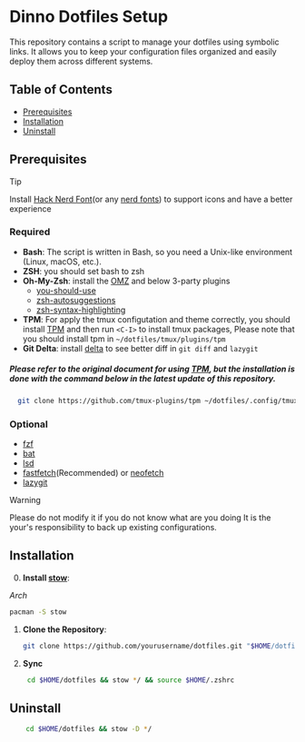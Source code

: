 # Dinno Dotfiles Setup

This repository contains a script to manage your dotfiles using symbolic links. It allows you to keep your configuration files organized and easily deploy them across different systems.

## Table of Contents

- [Prerequisites](#prerequisites)
- [Installation](#installation)
- [Uninstall](#uninstall)

## Prerequisites

> [!TIP]
> Install [Hack Nerd Font](https://github.com/ryanoasis/nerd-fonts/releases/download/v3.4.0/Hack.zip)(or any [nerd fonts](https://www.nerdfonts.com/font-downloads)) to support icons and have a better experience

### Required

- **Bash**: The script is written in Bash, so you need a Unix-like environment (Linux, macOS, etc.).
- **ZSH**: you should set bash to zsh
- **Oh-My-Zsh**: install the [OMZ](https://ohmyz.sh/#install) and below 3-party plugins
  - [you-should-use](https://github.com/MichaelAquilina/zsh-you-should-use)
  - [zsh-autosuggestions](https://github.com/zsh-users/zsh-autosuggestions)
  - [zsh-syntax-highlighting](https://github.com/zsh-users/zsh-syntax-highlighting)
- **TPM**: For apply the tmux configutation and theme correctly, you should install [TPM](https://github.com/tmux-plugins/tpm) and then run `<C-I>` to install tmux packages, Please note that you should install tpm in `~/dotfiles/tmux/plugins/tpm`
- **Git Delta**: install [delta](https://github.com/dandavison/delta) to see better diff in `git diff` and `lazygit`

##### Please refer to the original document for using [TPM](https://github.com/tmux-plugins/tpm), but the installation is done with the command below in the latest update of this repository.

```bash
  git clone https://github.com/tmux-plugins/tpm ~/dotfiles/.config/tmux/plugins/tpm
```

### Optional

- [fzf](https://github.com/junegunn/fzf#installation)
- [bat](https://github.com/sharkdp/bat)
- [lsd](https://github.com/lsd-rs/lsd)
- [fastfetch](https://github.com/fastfetch-cli/fastfetch)(Recommended) or [neofetch](https://github.com/dylanaraps/neofetch)
- [lazygit](https://github.com/jesseduffield/lazygit)

> [!WARNING]
> Please do not modify it if you do not know what are you doing
> It is the your's responsibility to back up existing configurations.

## Installation

0. **Install [stow](https://www.gnu.org/software/stow)**:

_Arch_

```bash
pacman -S stow
```

1. **Clone the Repository**:

   ```bash
   git clone https://github.com/yourusername/dotfiles.git "$HOME/dotfiles"
   ```

2. **Sync**

   ```bash
    cd $HOME/dotfiles && stow */ && source $HOME/.zshrc
   ```

## Uninstall

```bash
    cd $HOME/dotfiles && stow -D */
```
